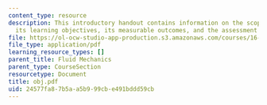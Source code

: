 ```yaml
---
content_type: resource
description: This introductory handout contains information on the scope of the course,
  its learning objectives, its measurable outcomes, and the assessment strategy.
file: https://ol-ocw-studio-app-production.s3.amazonaws.com/courses/16-01-unified-engineering-i-ii-iii-iv-fall-2005-spring-2006/24577fa87b5aa5b999cbe491bddd59cb_obj.pdf
file_type: application/pdf
learning_resource_types: []
parent_title: Fluid Mechanics
parent_type: CourseSection
resourcetype: Document
title: obj.pdf
uid: 24577fa8-7b5a-a5b9-99cb-e491bddd59cb
---
```

